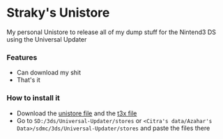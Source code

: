 # Straky's Unistore
My personal Unistore to release all of my dump stuff for the Nintend3 DS using the Universal Updater

### Features
- Can download my shit
- That's it

### How to install it
- Download the <a href="https://github.com/Str4ky/unistore/blob/main/straky-unistore.unistore">unistore file</a> and the <a href="https://github.com/Str4ky/unistore/blob/main/straky-unistore.t3x">t3x file</a>
- Go to `SD:/3ds/Universal-Updater/stores` or `<Citra's data/Azahar's Data>/sdmc/3ds/Universal-Updater/stores` and paste the files there
